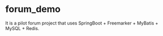 # forum_demo
It is a pilot forum project that uses SpringBoot + Freemarker + MyBatis + MySQL + Redis.
